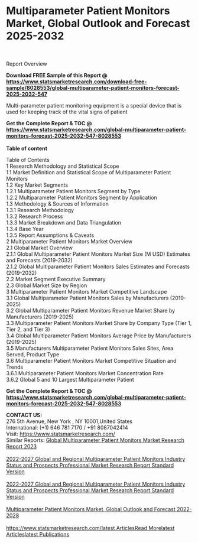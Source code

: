 <h1>Multiparameter Patient Monitors Market, Global Outlook and Forecast 2025-2032</h1><br/><p>Report Overview</p><p><strong>Download FREE Sample of this Report @ <a href="https://www.statsmarketresearch.com/download-free-sample/8028553/global-multiparameter-patient-monitors-forecast-2025-2032-547">https://www.statsmarketresearch.com/download-free-sample/8028553/global-multiparameter-patient-monitors-forecast-2025-2032-547</a></strong></p><p>Multi-parameter patient monitoring equipment is a special device that is used for keeping track of the vital signs of patient</p><div><b>Get the Complete Report & TOC @ <a href="https://www.statsmarketresearch.com/global-multiparameter-patient-monitors-forecast-2025-2032-547-8028553">https://www.statsmarketresearch.com/global-multiparameter-patient-monitors-forecast-2025-2032-547-8028553</a></b></div><br><b>Table of content</b><p>Table of Contents<br />1 Research Methodology and Statistical Scope<br />1.1 Market Definition and Statistical Scope of Multiparameter Patient Monitors<br />1.2 Key Market Segments<br />1.2.1 Multiparameter Patient Monitors Segment by Type<br />1.2.2 Multiparameter Patient Monitors Segment by Application<br />1.3 Methodology & Sources of Information<br />1.3.1 Research Methodology<br />1.3.2 Research Process<br />1.3.3 Market Breakdown and Data Triangulation<br />1.3.4 Base Year<br />1.3.5 Report Assumptions & Caveats<br />2 Multiparameter Patient Monitors Market Overview<br />2.1 Global Market Overview<br />2.1.1 Global Multiparameter Patient Monitors Market Size (M USD) Estimates and Forecasts (2019-2032)<br />2.1.2 Global Multiparameter Patient Monitors Sales Estimates and Forecasts (2019-2032)<br />2.2 Market Segment Executive Summary<br />2.3 Global Market Size by Region<br />3 Multiparameter Patient Monitors Market Competitive Landscape<br />3.1 Global Multiparameter Patient Monitors Sales by Manufacturers (2019-2025)<br />3.2 Global Multiparameter Patient Monitors Revenue Market Share by Manufacturers (2019-2025)<br />3.3 Multiparameter Patient Monitors Market Share by Company Type (Tier 1, Tier 2, and Tier 3)<br />3.4 Global Multiparameter Patient Monitors Average Price by Manufacturers (2019-2025)<br />3.5 Manufacturers Multiparameter Patient Monitors Sales Sites, Area Served, Product Type<br />3.6 Multiparameter Patient Monitors Market Competitive Situation and Trends<br />3.6.1 Multiparameter Patient Monitors Market Concentration Rate<br />3.6.2 Global 5 and 10 Largest Multiparameter Patient <br><div><b>Get the Complete Report & TOC @ <a href="https://www.statsmarketresearch.com/global-multiparameter-patient-monitors-forecast-2025-2032-547-8028553">https://www.statsmarketresearch.com/global-multiparameter-patient-monitors-forecast-2025-2032-547-8028553</a></b></div></p> <b>CONTACT US:</b><br>276 5th Avenue, New York , NY 10001,United States<br>International: (+1) 646 781 7170 / +91 8087042414<br>Visit: <a href="https://www.statsmarketresearch.com/">https://www.statsmarketresearch.com/</a><br>Similar Reports: <a href="https://www.statsmarketresearch.com/global-multiparameter-patient-monitors-forecast-2025-2032-547-8028553">Global Multiparameter Patient Monitors Market Research Report 2023</a><br/><br/><a href="https://www.statsmarketresearch.com/global-multiparameter-patient-monitors-forecast-2025-2032-547-8028553">2022-2027 Global and Regional Multiparameter Patient Monitors Industry Status and Prospects Professional Market Research Report Standard Version</a><br/><br/><a href="https://www.statsmarketresearch.com/global-multiparameter-patient-monitors-forecast-2025-2032-547-8028553">2022-2027 Global and Regional Multiparameter Patient Monitors Industry Status and Prospects Professional Market Research Report Standard Version</a><br/><br/><a href="https://www.statsmarketresearch.com/global-multiparameter-patient-monitors-forecast-2025-2032-547-8028553">Multiparameter Patient Monitors Market, Global Outlook and Forecast 2022-2028</a><br/><br/><a href="https://gyeongbokgung.com">https://www.statsmarketresearch.com/</a><a href="https://hallyeomaritime.com">latest Articles</a><a href="https://jingwansa.com">Read More</a><a href=https://nguoiviet.jp/">latest Articles</a><a href="https://www.intelmarketresearch.com/">latest Publications</a>